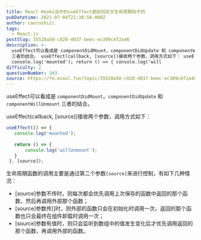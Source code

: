 ```yaml
---
title: React Hooks当中的useEffect是如何区分生命周期钩子的
pubDatetime: 2021-07-04T21:30:50.000Z
author: caorushizi
tags:
  - React.js
postSlug: 35528a50-c820-4037-beec-ec309c4f2a46
description: >-
  useEffect可以看成是 componentDidMount，componentDidUpdate 和 componentWillUnmount
  三者的结合。 useEffect(callback, [source])接收两个参数，调用方式如下： useEffect(() => {
  console.log('mounted'); return () => { console.log('will
difficulty: 2
questionNumber: 343
source: https://fe.ecool.fun/topic/35528a50-c820-4037-beec-ec309c4f2a46
---
```


useEffect可以看成是 `componentDidMount`，`componentDidUpdate` 和 `componentWillUnmount` 三者的结合。

useEffect(callback, [source])接收两个参数，调用方式如下：

```react.js
useEffect(() => {
   console.log('mounted');
   
   return () => {
       console.log('willUnmount');
   }
 }, [source]);
```

生命周期函数的调用主要是通过第二个参数`[source]`来进行控制，有如下几种情况：

* [source]参数不传时，则每次都会优先调用上次保存的函数中返回的那个函数，然后再调用外部那个函数；
* [source]参数传[]时，则外部的函数只会在初始化时调用一次，返回的那个函数也只会最终在组件卸载时调用一次；
* [source]参数有值时，则只会监听到数组中的值发生变化后才优先调用返回的那个函数，再调用外部的函数。

